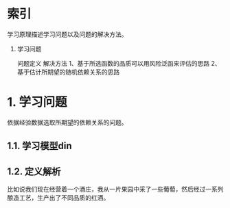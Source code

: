 # 索引

学习原理描述学习问题以及问题的解决方法。

1. 学习问题
    
    问题定义
  解决方法
    1、基于所选函数的品质可以用风险泛函来评估的思路
    2、基于估计所期望的随机依赖关系的思路

# 1. 学习问题

依据经验数据选取所期望的依赖关系的问题。

## 1.1. 学习模型din


## 1.2. 定义解析
比如说我们现在经营着一个酒庄，我从一片果园中采了一些葡萄，然后经过一系列酿造工艺，生产出了不同品质的红酒。



<!--stackedit_data:
eyJoaXN0b3J5IjpbMjA0NzI1ODgzMF19
-->